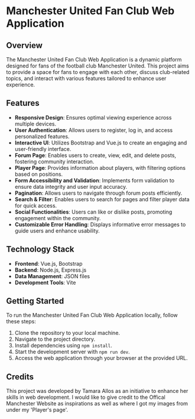 # Manchester United Fan Club Web Application

## Overview
The Manchester United Fan Club Web Application is a dynamic platform designed for fans of the football club Manchester United. This project aims to provide a space for fans to engage with each other, discuss club-related topics, and interact with various features tailored to enhance user experience.

## Features
- **Responsive Design**: Ensures optimal viewing experience across multiple devices.
- **User Authentication**: Allows users to register, log in, and access personalized features.
- **Interactive UI**: Utilizes Bootstrap and Vue.js to create an engaging and user-friendly interface.
- **Forum Page**: Enables users to create, view, edit, and delete posts, fostering community interaction.
- **Player Page**: Provides information about players, with filtering options based on positions.
- **Form Accessibility and Validation**: Implements form validation to ensure data integrity and user input accuracy.
- **Pagination**: Allows users to navigate through forum posts efficiently.
- **Search & Filter**: Enables users to search for pages and filter player data for quick access.
- **Social Functionalities**: Users can like or dislike posts, promoting engagement within the community.
- **Customizable Error Handling**: Displays informative error messages to guide users and enhance usability.

## Technology Stack
- **Frontend**: Vue.js, Bootstrap
- **Backend**: Node.js, Express.js
- **Data Management**: JSON files
- **Development Tools**: Vite

## Getting Started
To run the Manchester United Fan Club Web Application locally, follow these steps:

1. Clone the repository to your local machine.
2. Navigate to the project directory.
3. Install dependencies using `npm install`.
4. Start the development server with `npm run dev`.
5. Access the web application through your browser at the provided URL.

## Credits
This project was developed by Tamara Allos as an initiative to enhance her skills in web development.
I would like to give credit to the Offical Manchester Website as inspirations as well as where I got my images
from under my 'Player's page'.